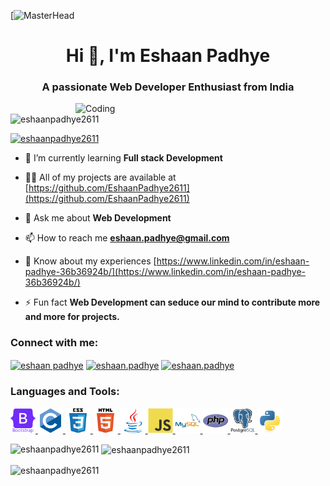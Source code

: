 [![MasterHead](https://t3.ftcdn.net/jpg/01/94/01/00/360_F_194010093_9tC5JNVsiEOlVDs2F5Y6d0paYrdWTdbT.jpg)
<h1 align="center">Hi 👋, I'm Eshaan Padhye</h1>
<h3 align="center">A passionate Web Developer Enthusiast from India</h3>
<img align="right" alt="Coding" width="400" src="https://i.makeagif.com/media/4-05-2022/FvBVst.gif">

<p align="left"> <img src="https://komarev.com/ghpvc/?username=eshaanpadhye2611&label=Profile%20views&color=0e75b6&style=flat" alt="eshaanpadhye2611" /> </p>

<p align="left"> <a href="https://github.com/ryo-ma/github-profile-trophy"><img src="https://github-profile-trophy.vercel.app/?username=eshaanpadhye2611" alt="eshaanpadhye2611" /></a> </p>

- 🌱 I’m currently learning **Full stack Development**

- 👨‍💻 All of my projects are available at [https://github.com/EshaanPadhye2611](https://github.com/EshaanPadhye2611)

- 💬 Ask me about **Web Development**

- 📫 How to reach me **eshaan.padhye@gmail.com**

- 📄 Know about my experiences [https://www.linkedin.com/in/eshaan-padhye-36b36924b/](https://www.linkedin.com/in/eshaan-padhye-36b36924b/)

- ⚡ Fun fact **Web Development can seduce our mind to contribute more and more for projects.**

<h3 align="left">Connect with me:</h3>
<p align="left">
<a href="https://linkedin.com/in/eshaan padhye" target="blank"><img align="center" src="https://raw.githubusercontent.com/rahuldkjain/github-profile-readme-generator/master/src/images/icons/Social/linked-in-alt.svg" alt="eshaan padhye" height="30" width="40" /></a>
<a href="https://fb.com/eshaan.padhye" target="blank"><img align="center" src="https://raw.githubusercontent.com/rahuldkjain/github-profile-readme-generator/master/src/images/icons/Social/facebook.svg" alt="eshaan.padhye" height="30" width="40" /></a>
<a href="https://instagram.com/eshaan.padhye" target="blank"><img align="center" src="https://raw.githubusercontent.com/rahuldkjain/github-profile-readme-generator/master/src/images/icons/Social/instagram.svg" alt="eshaan.padhye" height="30" width="40" /></a>
</p>

<h3 align="left">Languages and Tools:</h3>
<p align="left"> <a href="https://getbootstrap.com" target="_blank" rel="noreferrer"> <img src="https://raw.githubusercontent.com/devicons/devicon/master/icons/bootstrap/bootstrap-plain-wordmark.svg" alt="bootstrap" width="40" height="40"/> </a> <a href="https://www.cprogramming.com/" target="_blank" rel="noreferrer"> <img src="https://raw.githubusercontent.com/devicons/devicon/master/icons/c/c-original.svg" alt="c" width="40" height="40"/> </a> <a href="https://www.w3schools.com/css/" target="_blank" rel="noreferrer"> <img src="https://raw.githubusercontent.com/devicons/devicon/master/icons/css3/css3-original-wordmark.svg" alt="css3" width="40" height="40"/> </a> <a href="https://www.w3.org/html/" target="_blank" rel="noreferrer"> <img src="https://raw.githubusercontent.com/devicons/devicon/master/icons/html5/html5-original-wordmark.svg" alt="html5" width="40" height="40"/> </a> <a href="https://www.java.com" target="_blank" rel="noreferrer"> <img src="https://raw.githubusercontent.com/devicons/devicon/master/icons/java/java-original.svg" alt="java" width="40" height="40"/> </a> <a href="https://developer.mozilla.org/en-US/docs/Web/JavaScript" target="_blank" rel="noreferrer"> <img src="https://raw.githubusercontent.com/devicons/devicon/master/icons/javascript/javascript-original.svg" alt="javascript" width="40" height="40"/> </a> <a href="https://www.mysql.com/" target="_blank" rel="noreferrer"> <img src="https://raw.githubusercontent.com/devicons/devicon/master/icons/mysql/mysql-original-wordmark.svg" alt="mysql" width="40" height="40"/> </a> <a href="https://www.php.net" target="_blank" rel="noreferrer"> <img src="https://raw.githubusercontent.com/devicons/devicon/master/icons/php/php-original.svg" alt="php" width="40" height="40"/> </a> <a href="https://www.postgresql.org" target="_blank" rel="noreferrer"> <img src="https://raw.githubusercontent.com/devicons/devicon/master/icons/postgresql/postgresql-original-wordmark.svg" alt="postgresql" width="40" height="40"/> </a> <a href="https://www.python.org" target="_blank" rel="noreferrer"> <img src="https://raw.githubusercontent.com/devicons/devicon/master/icons/python/python-original.svg" alt="python" width="40" height="40"/> </a> </p>

<p><img align="left" src="https://github-readme-stats.vercel.app/api/top-langs?username=eshaanpadhye2611&show_icons=true&locale=en&layout=compact" alt="eshaanpadhye2611" /></p>

<p>&nbsp;<img align="center" src="https://github-readme-stats.vercel.app/api?username=eshaanpadhye2611&show_icons=true&locale=en" alt="eshaanpadhye2611" /></p>

<p><img align="center" src="https://github-readme-streak-stats.herokuapp.com/?user=eshaanpadhye2611&" alt="eshaanpadhye2611" /></p>

